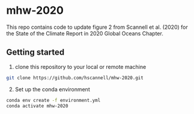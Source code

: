 # mhw-2020
This repo contains code to update figure 2 from Scannell et al. (2020) for the State of the Climate Report in 2020 Global Oceans Chapter.


## Getting started

1. clone this repository to your local or remote machine
```bash
git clone https://github.com/hscannell/mhw-2020.git
```

2. Set up the conda environment
```bash
conda env create -f environment.yml 
conda activate mhw-2020
```


